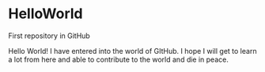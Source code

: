 # HelloWorld
First repository in GitHub

Hello World!
I have entered into the world of GItHub. I hope I will get to learn a lot from here and able to contribute to the world and die in peace.
